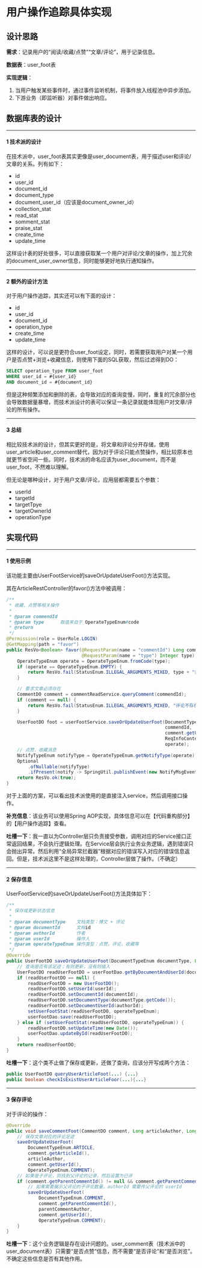 # 用户操作追踪具体实现

## 设计思路

**需求**：记录用户的“阅读/收藏/点赞”“文章/评论”，用于记录信息。

**数据表**：user_foot表

**实现逻辑**：

1.  当用户触发某些事件时，通过事件监听机制，将事件放入线程池中异步添加。
2.  下游业务（即监听器）对事件做出响应。

## 数据库表的设计

----

#### 1  技术派的设计

在技术派中，user_foot表其实更像是user_document表，用于描述user和评论/文章的关系。列有如下：

-   id
-   user_id
-   document_id
-   document_type
-   document_user_id（应该是document_owner_id）
-   collection_stat
-   read_stat
-   somment_stat
-   praise_stat
-   create_time
-   update_time

这样设计表的好处很多，可以直接获取某一个用户对评论/文章的操作，加上冗余的document_user_owner信息，同时能够更好地执行通知操作。

----

#### 2 额外的设计方法

对于用户操作追踪，其实还可以有下面的设计：

-   id
-   user_id
-   document_id
-   operation_type
-   create_time
-   update_time

这样的设计，可以说是更符合user_foot设定，同时，若需要获取用户对某一个用户是否点赞+浏览+收藏信息，则使用下面的SQL获取，然后过滤得到DO：

```sql
SELECT operation_type FROM user_foot
WHERE user_id = #{user_id}
AND document_id = #{document_id}
```

但是这种频繁添加和删除的表，会导致对应的查询变慢，同时，重复的冗余部分也会导致数据量暴增，而技术派设计的表可以保证一条记录就能体现用户对文章/评论的所有操作。

----

#### 3 总结

相比较技术派的设计，但其实更好的是，将文章和评论分开存储，使用user_article和user_comment替代，因为对于评论只能点赞操作，相比较原本也就更节省空间一些。同时，技术派的命名应该为user_document，而不是user_foot，不然难以理解。

但无论是哪种设计，对于用户文章/评论，应用层都需要五个参数：

-   userId
-   targetId
-   targetTpye
-   targetOwnerId
-   operationType

## 实现代码

-----

#### 1 使用示例

该功能主要由UserFootService的saveOrUpdateUserFoot()方法实现。

其在ArticleRestController的favor()方法中被调用：

```java
/**
 * 收藏、点赞等相关操作
 *
 * @param commendId
 * @param type      取值来自于 OperateTypeEnum#code
 * @return
 */
@Permission(role = UserRole.LOGIN)
@GetMapping(path = "favor")
public ResVo<Boolean> favor(@RequestParam(name = "commentId") Long commendId,
                            @RequestParam(name = "type") Integer type) {
    OperateTypeEnum operate = OperateTypeEnum.fromCode(type);
    if (operate == OperateTypeEnum.EMPTY) {
        return ResVo.fail(StatusEnum.ILLEGAL_ARGUMENTS_MIXED, type + "非法");
    }

    // 要求文章必须存在
    CommentDO comment = commentReadService.queryComment(commendId);
    if (comment == null) {
        return ResVo.fail(StatusEnum.ILLEGAL_ARGUMENTS_MIXED, "评论不存在!");
    }

    UserFootDO foot = userFootService.saveOrUpdateUserFoot(DocumentTypeEnum.COMMENT,
                                                           commendId,
                                                           comment.getUserId(),
                                                           ReqInfoContext.getReqInfo().getUserId(),
                                                           operate);
    // 点赞、收藏消息
    NotifyTypeEnum notifyType = OperateTypeEnum.getNotifyType(operate);
    Optional
        .ofNullable(notifyType)
        .ifPresent(notify -> SpringUtil.publishEvent(new NotifyMsgEvent<>(this, notify, foot)));
    return ResVo.ok(true);
}
```

对于上面的方案，可以看出技术派使用的是直接注入service，然后调用接口操作。

**补充信息**：该业务可以使用Spring AOP实现，具体信息可以在【代码重构部分】的【用户操作追踪】查看。

**吐槽一下**：我一直以为Controller层只负责接受参数，调用对应的Service接口正常返回结果，不会执行逻辑处理。在Service层会执行业务业务逻辑，遇到错误只会抛出异常。然后利用“全局异常拦截器”根据对应的错误写入对应的错误信息返回。但是，技术派这里不是这样处理的，Controller层做了操作。（不确定）

----

#### 2 保存信息

UserFootService的saveOrUpdateUserFoot()方法具体如下：

```java
/**
 * 保存或更新状态信息
 *
 * @param documentType    文档类型：博文 + 评论
 * @param documentId      文档id
 * @param authorId        作者
 * @param userId          操作人
 * @param operateTypeEnum 操作类型：点赞，评论，收藏等
 */
@Override
public UserFootDO saveOrUpdateUserFoot(DocumentTypeEnum documentType, Long documentId, Long authorId, Long userId, OperateTypeEnum operateTypeEnum) {
    // 查询是否有该足迹；有则更新，没有则插入
    UserFootDO readUserFootDO = userFootDao.getByDocumentAndUserId(documentId, documentType.getCode(), userId);
    if (readUserFootDO == null) {
        readUserFootDO = new UserFootDO();
        readUserFootDO.setUserId(userId);
        readUserFootDO.setDocumentId(documentId);
        readUserFootDO.setDocumentType(documentType.getCode());
        readUserFootDO.setDocumentUserId(authorId);
        setUserFootStat(readUserFootDO, operateTypeEnum);
        userFootDao.save(readUserFootDO);
    } else if (setUserFootStat(readUserFootDO, operateTypeEnum)) {
        readUserFootDO.setUpdateTime(new Date());
        userFootDao.updateById(readUserFootDO);
    }
    return readUserFootDO;
}
```

**吐槽一下**：这个类不止做了保存或更新，还做了查询，应该分开写成两个方法：

```java
public UserFootDO queryUserArticleFoot(...) {...}
public boolean checkIsExistUserArticleFoor(...){...}
```

----

#### 3 保存评论

对于评论的操作：

```java
@Override
public void saveCommentFoot(CommentDO comment, Long articleAuthor, Long parentCommentAuthor) {
    // 保存文章对应的评论足迹
    saveOrUpdateUserFoot(
        DocumentTypeEnum.ARTICLE,
        comment.getArticleId(),
        articleAuthor,
        comment.getUserId(),
        OperateTypeEnum.COMMENT);
    // 如果是子评论，则找到父评论的记录，然后设置为已评
    if (comment.getParentCommentId() != null && comment.getParentCommentId() != 0) {
        // 如果需要展示父评论的子评论数量，authorId 需要传父评论的 userId
        saveOrUpdateUserFoot(
            DocumentTypeEnum.COMMENT,
            comment.getParentCommentId(),
            parentCommentAuthor,
            comment.getUserId(),
            OperateTypeEnum.COMMENT);
    }
}
```

**吐槽一下**：这个业务逻辑是存在设计问题的。user_comment表（技术派中的user_document表）只需要“是否点赞”信息，而不需要“是否评论”和“是否浏览”。不确定这些信息是否有其他作用。